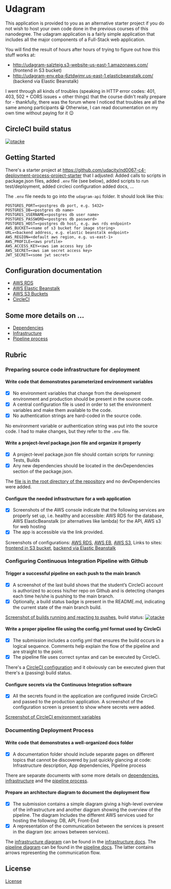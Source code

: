 # Udagram

This application is provided to you as an alternative starter project if you do not wish to host your own code done in the previous courses of this nanodegree. The udagram application is a fairly simple application that includes all the major components of a Full-Stack web application.

You will find the result of hours after hours of trying to figure out how this stuff works at:

- http://udagram-salzteig.s3-website-us-east-1.amazonaws.com/ (frontend in S3 bucket)
- http://udagram-env.eba-6ztdwjmr.us-east-1.elasticbeanstalk.com/ (backend via Elastic Beanstalk)

I went through all kinds of troubles (speaking in HTTP error codes: 401, 403, 502 + CORS issues + other things) that the course didn't really prepare for - thankfully, there was the forum where I noticed that troubles are all the same among participants 😀 Otherwise, I can read documentation on my own time without paying for it 😉

## CircleCI build status
[![otacke](https://circleci.com/gh/otacke/udacity-dev-ops-capstone-project.svg?style=svg)](https://github.com/otacke/udacity-dev-ops-capstone-project)

## Getting Started
There's a starter project at https://github.com/udacity/nd0067-c4-deployment-process-project-starter that
I adjusted: Added calls to scripts in package.json files, added `.env` file (see below), added scripts to
run test/deployment, added circleci configuration added docs, ...

The `.env` file needs to go into the `udagram-api` folder. It should look like
this:

```
POSTGRES_PORT=<postgres db port, e.g. 5432>
POSTGRES_DB=<postgres db name>
POSTGRES_USERNAME=<postgres db user name>
POSTGRES_PASSWORD=<postgres db password>
POSTGRES_HOST=<postgres db host, e.g. aws rds endpoint>
AWS_BUCKET=<name of s3 bucket for image storing>
URL=<backend address, e.g. elastic beanstalk endpoint>
AWS_REGION=<default aws region, e.g. us-east-1>
AWS_PROFILE=<aws profile>
AWS_ACCESS_KEY=<aws iam access key id>
AWS_SECRET=<aws iam secret access key>
JWT_SECRET=<some jwt secret>
```

## Configuration documentation
- [AWS RDS](docs/config-rds.md)
- [AWS Elastic Beanstalk](docs/config-eb.md)
- [AWS S3 Buckets](docs/config-s3.md)
- [CircleCI](docs/config-circleci.md)

## Some more details on ...
- [Dependencies](/docs/dependencies.md)
- [Infrastructure](/docs/infrastructure.md)
- [Pipeline process](/docs/pipeline.md)

## Rubric
### Preparing source code infrastructure for deployment
#### Write code that demonstrates parameterized environment variables
- [x] No environment variables that change from the development environment and production should be present in the source code.
- [x] A central configuration file is used in order to set the environment variables and make them available to the code.
- [x] No authentication strings are hard-coded in the source code.

No environment variable or authentication string was put into the source code. I had to make changes, but they refer to the `.env` file.

#### Write a project-level package.json file and organize it properly
- [x] A project-level package.json file should contain scripts for running: Tests, Builds
- [x] Any new dependencies should be located in the devDependencies section of the package.json.

The [file is in the root directory of the repository](https://github.com/otacke/udacity-dev-ops-capstone-project/blob/master/package.json) and no devDependencies were added.

#### Configure the needed infrastructure for a web application
- [x] Screenshots of the AWS console indicate that the following services are properly set up, i.e. healthy and accessible: AWS RDS for the database, AWS ElasticBeanstalk (or alternatives like lambda) for the API, AWS s3 for web hosting
- [x] The app is accessible via the link provided.

Screenshots of configurations: [AWS RDS](docs/config-rds.md), [AWS EB](docs/config-eb.md), [AWS S3](docs/config-s3.md), Links to sites: [frontend in S3 bucket](http://udagram-salzteig.s3-website-us-east-1.amazonaws.com/), [backend via Elastic Beanstalk](http://udagram-env.eba-6ztdwjmr.us-east-1.elasticbeanstalk.com/)

### Configuring Continuous Integration Pipeline with Github
#### Trigger a successful pipeline on each push to the main branch
- [x] A screenshot of the last build shows that the student’s CircleCi account is authorized to access his/her repo on Github and is detecting changes each time he/she is pushing to the main branch.
- [x] Optionally, a build status badge is present in the README.md, indicating the current state of the main branch build.

[Screenshot of builds running and reacting to pushes](/screenshots/circleci-builds.png),  build status: [![otacke](https://circleci.com/gh/otacke/udacity-dev-ops-capstone-project.svg?style=svg)](https://github.com/otacke/udacity-dev-ops-capstone-project)

#### Write a proper pipeline file using the config.yml format used by CircleCi
- [x] The submission includes a config.yml that ensures the build occurs in a logical sequence. Comments help explain the flow of the pipeline and are straight to the point.
- [x] The pipeline file uses correct syntax and can be executed by CircleCi.

There's a [CircleCI configuration](https://github.com/otacke/udacity-dev-ops-capstone-project/blob/master/.circleci/config.yml) and it obviously can be executed given that there's a (passing) build status.

#### Configure secrets via the Continuous Integration software
- [x] All the secrets found in the application are configured inside CircleCi and passed to the production application. A screenshot of the configuration screen is present to show where secrets were added.

[Screenshot of CircleCI environment variables](/screenshots/circleci-environment-variables.png)

### Documenting Deployment Process
#### Write code that demonstrates a well-organized docs folder
- [x] A documentation folder should include separate pages on different topics that cannot be discovered by just quickly glancing at code: Infrastructure description, App dependencies, Pipeline process

There are separate documents with some more details on [dependencies](/docs/dependencies.md), [infrastructure](/docs/infrastructure.md) and the [pipeline process](/docs/pipeline.md).

#### Prepare an architecture diagram to document the deployment flow
- [x] The submission contains a simple diagram giving a high-level overview of the infrastructure and another diagram showing the overview of the pipeline. The diagram Includes the different AWS services used for hosting the following: DB, API, Front-End
- [x] A representation of the communication between the services is present in the diagram (ex: arrows between services).

The [infrastructure diagram](/docs/assets/diagram-infrastructure.svg) can be found in the [infrastructure docs](/docs/infrastructure.md). The [pipeline diagram](/docs/assets/diagram-pipeline.svg) can be found in the [pipeline docs](/docs/pipeline.md). The latter contains arrows representing the communication flow.

## License

[License](LICENSE.txt)
